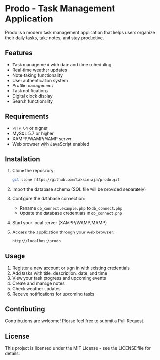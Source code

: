 # Prodo - Task Management Application

Prodo is a modern task management application that helps users organize their daily tasks, take notes, and stay productive.

## Features

- Task management with date and time scheduling
- Real-time weather updates
- Note-taking functionality
- User authentication system
- Profile management
- Task notifications
- Digital clock display
- Search functionality

## Requirements

- PHP 7.4 or higher
- MySQL 5.7 or higher
- XAMPP/WAMP/MAMP server
- Web browser with JavaScript enabled

## Installation

1. Clone the repository:
   ```bash
   git clone https://github.com/taksinraja/prodo.git
   ```

2. Import the database schema (SQL file will be provided separately)

3. Configure the database connection:
   - Rename `db_connect.example.php` to `db_connect.php`
   - Update the database credentials in `db_connect.php`

4. Start your local server (XAMPP/WAMP/MAMP)

5. Access the application through your web browser:
   ```
   http://localhost/prodo
   ```

## Usage

1. Register a new account or sign in with existing credentials
2. Add tasks with title, description, date, and time
3. View your task progress and upcoming events
4. Create and manage notes
5. Check weather updates
6. Receive notifications for upcoming tasks

## Contributing

Contributions are welcome! Please feel free to submit a Pull Request.

## License

This project is licensed under the MIT License - see the LICENSE file for details.
